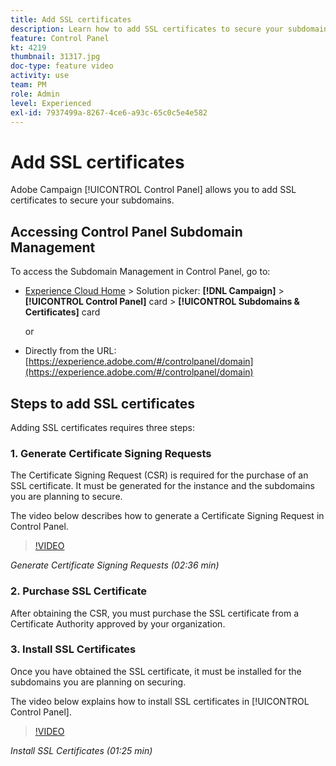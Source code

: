 ```yaml
---
title: Add SSL certificates
description: Learn how to add SSL certificates to secure your subdomains.
feature: Control Panel
kt: 4219
thumbnail: 31317.jpg
doc-type: feature video
activity: use
team: PM
role: Admin
level: Experienced
exl-id: 7937499a-8267-4ce6-a93c-65c0c5e4e582
---
```

# Add SSL certificates

Adobe Campaign [!UICONTROL Control Panel] allows you to add SSL certificates to secure your subdomains.

## Accessing Control Panel Subdomain Management

To access the Subdomain Management in Control Panel, go to:

* [Experience Cloud Home](https://experience.adobe.com/#/home) > Solution picker: **[!DNL Campaign]** > **[!UICONTROL Control Panel]** card > **[!UICONTROL Subdomains & Certificates]** card
  
  or
* Directly from the URL: [https://experience.adobe.com/#/controlpanel/domain](https://experience.adobe.com/#/controlpanel/domain)

## Steps to add SSL certificates

Adding SSL certificates requires three steps:

### 1. Generate Certificate Signing Requests

The Certificate Signing Request (CSR) is required for the purchase of an SSL certificate. It must be generated for the instance and the subdomains you are planning to secure.

 The video below describes how to generate a Certificate Signing Request in Control Panel.

>[!VIDEO](https://video.tv.adobe.com/v/31317?quality=12)

*Generate Certificate Signing Requests (02:36 min)*

### 2. Purchase SSL Certificate

After obtaining the CSR, you must purchase the SSL certificate from a Certificate Authority approved by your organization.

### 3. Install SSL Certificates

Once you have obtained the SSL certificate, it must be installed for the subdomains you are planning on securing.

The video below explains how to install SSL certificates in [!UICONTROL Control Panel].  

>[!VIDEO](https://video.tv.adobe.com/v/31166?quality=12)

*Install SSL Certificates (01:25 min)*

